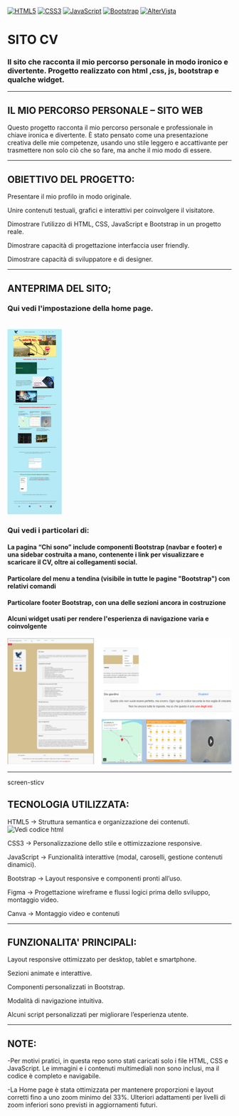 [![HTML5](https://img.shields.io/badge/HTML5-E34F26?logo=html5&logoColor=white&style=flat)](INFOhtml.md)
[![CSS3](https://img.shields.io/badge/CSS3-1572B6?logo=css3&logoColor=white&style=flat)](INFOcss.md)
[![JavaScript](https://img.shields.io/badge/JavaScript-F7DF1E?logo=javascript&logoColor=black&style=flat)](INFOjs.md)
[![Bootstrap](https://img.shields.io/badge/Bootstrap-7952B3?logo=bootstrap&logoColor=white&style=flat)](INFObootstrap.md)
[![AlterVista](https://img.shields.io/badge/Hosting-AlterVista-orange?style=flat)](INFOaltervista.md)

# SITO CV
### Il sito che racconta il mio percorso personale in modo ironico e divertente. Progetto realizzato con html ,css, js, bootstrap e qualche widget. <br/>

---

## IL MIO PERCORSO PERSONALE – SITO WEB

Questo progetto racconta il mio percorso personale e professionale in chiave ironica e divertente.
È stato pensato come una presentazione creativa delle mie competenze, usando uno stile leggero e accattivante per trasmettere non solo ciò che so fare, ma anche il mio modo di essere.

---

## OBIETTIVO DEL PROGETTO:

Presentare il mio profilo in modo originale.

Unire contenuti testuali, grafici e interattivi per coinvolgere il visitatore.

Dimostrare l’utilizzo di HTML, CSS, JavaScript e Bootstrap in un progetto reale.

Dimostrare capacità di progettazione interfaccia user friendly.

Dimostrare capacità di sviluppatore e di designer. <br>

---

## ANTEPRIMA DEL SITO;
### Qui vedi l'impostazione della home page. <br><br>

![Homepage del sito](/img/home-full.png)

### Qui vedi i particolari di:
#### La pagina “Chi sono” include componenti Bootstrap (navbar e footer) e una sidebar costruita a mano, contenente i link per visualizzare e scaricare il CV, oltre ai collegamenti social.
#### Particolare del menu a tendina (visibile in tutte le pagine "Bootstrap") con relativi comandi
#### Particolare footer Bootstrap, con una delle sezioni ancora in costruzione
#### Alcuni widget usati per rendere l'esperienza di navigazione varia e coinvolgente
![Homepage del sito](/img/screen-sticv.png)

---
screen-sticv
## TECNOLOGIA UTILIZZATA:

HTML5 → Struttura semantica e organizzazione dei contenuti. 
![Vedi codice html](/codice/html)

CSS3 → Personalizzazione dello stile e ottimizzazione responsive.

JavaScript → Funzionalità interattive (modal, caroselli, gestione contenuti dinamici).

Bootstrap → Layout responsive e componenti pronti all’uso.

Figma → Progettazione wireframe e flussi logici prima dello sviluppo, montaggio video.

Canva → Montaggio video e contenuti

---

## FUNZIONALITA' PRINCIPALI:

Layout responsive ottimizzato per desktop, tablet e smartphone.

Sezioni animate e interattive.

Componenti personalizzati in Bootstrap.

Modalità di navigazione intuitiva.

Alcuni script personalizzati per migliorare l’esperienza utente.

---


## NOTE:

-Per motivi pratici, in questa repo sono stati caricati solo i file HTML, CSS e JavaScript.
Le immagini e i contenuti multimediali non sono inclusi, ma il codice è completo e navigabile.

-La Home page è stata ottimizzata per mantenere proporzioni e layout corretti fino a uno zoom minimo del 33%.
Ulteriori adattamenti per livelli di zoom inferiori sono previsti in aggiornamenti futuri.
